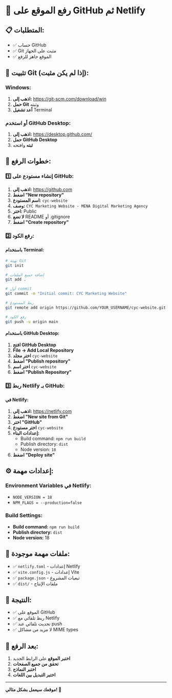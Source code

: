 # 🚀 رفع الموقع على GitHub ثم Netlify

## 📋 المتطلبات:
- ✅ حساب GitHub
- ✅ Git مثبت على الجهاز
- ✅ الموقع جاهز للرفع

## 🔧 تثبيت Git (إذا لم يكن مثبت):

### Windows:
1. **اذهب إلى:** https://git-scm.com/download/win
2. **حمل Git** وثبته
3. **أعد تشغيل** Terminal

### أو استخدم GitHub Desktop:
1. **اذهب إلى:** https://desktop.github.com/
2. **حمل GitHub Desktop**
3. **ثبته** وافتحه

## 🚀 خطوات الرفع:

### 1️⃣ إنشاء مستودع على GitHub:
1. **اذهب إلى:** https://github.com
2. **اضغط "New repository"**
3. **اسم المستودع:** `cyc-website`
4. **وصف:** `CYC Marketing Website - MENA Digital Marketing Agency`
5. **اختر:** Public
6. **لا تضع** README أو .gitignore
7. **اضغط "Create repository"**

### 2️⃣ رفع الكود:

#### باستخدام Terminal:
```bash
# تهيئة Git
git init

# إضافة جميع الملفات
git add .

# أول commit
git commit -m "Initial commit: CYC Marketing Website"

# ربط المستودع
git remote add origin https://github.com/YOUR_USERNAME/cyc-website.git

# رفع الكود
git push -u origin main
```

#### باستخدام GitHub Desktop:
1. **افتح GitHub Desktop**
2. **File → Add Local Repository**
3. **اختر مجلد** `cyc-website`
4. **اضغط "Publish repository"**
5. **اختر اسم** `cyc-website`
6. **اضغط "Publish Repository"**

### 3️⃣ ربط Netlify بـ GitHub:

#### في Netlify:
1. **اذهب إلى:** https://netlify.com
2. **اضغط "New site from Git"**
3. **اختر "GitHub"**
4. **اختر مستودع** `cyc-website`
5. **إعدادات البناء:**
   - Build command: `npm run build`
   - Publish directory: `dist`
   - Node version: `18`
6. **اضغط "Deploy site"**

## ⚙️ إعدادات مهمة:

### Environment Variables في Netlify:
- `NODE_VERSION = 18`
- `NPM_FLAGS = --production=false`

### Build Settings:
- **Build command:** `npm run build`
- **Publish directory:** `dist`
- **Node version:** 18

## 🔧 ملفات مهمة موجودة:
- ✅ `netlify.toml` - إعدادات Netlify
- ✅ `vite.config.js` - إعدادات Vite
- ✅ `package.json` - تبعيات المشروع
- ✅ `dist/` - ملفات الإنتاج

## 🎯 النتيجة:
- ✅ الموقع على GitHub
- ✅ ربط تلقائي مع Netlify
- ✅ تحديث تلقائي عند push
- ✅ لا مزيد من مشاكل MIME types

## 📱 بعد الرفع:
1. **اختبر الموقع** على الرابط الجديد
2. **تحقق من جميع الصفحات**
3. **اختبر النماذج**
4. **اختبر التبديل بين اللغات**

---
**موقعك سيعمل بشكل مثالي! 🎉**





